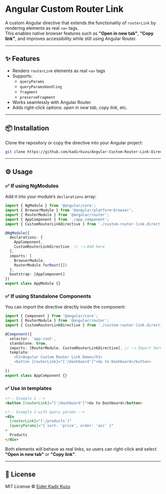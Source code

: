 # Angular Custom Router Link

A custom Angular directive that extends the functionality of `routerLink` by rendering elements as real `<a>` tags.  
This enables native browser features such as **"Open in new tab"**, **"Copy link"**, and improves accessibility while still using Angular Router.

---

## ✨ Features

- Renders `routerLink` elements as real `<a>` tags
- Supports:
  - `queryParams`
  - `queryParamsHandling`
  - `fragment`
  - `preserveFragment`
- Works seamlessly with Angular Router
- Adds right-click options: *open in new tab*, *copy link*, etc.

---

## 📦 Installation

Clone the repository or copy the directive into your Angular project:

```bash
git clone https://github.com/kadirkuzu/Angular-Custom-Router-Link-Directive.git
```

---

## ⚙️ Usage

### ✅ If using NgModules

Add it into your module’s `declarations` array:

```ts
import { NgModule } from '@angular/core';
import { BrowserModule } from '@angular/platform-browser';
import { RouterModule } from '@angular/router';
import { AppComponent } from './app.component';
import { CustomRouterLinkDirective } from './custom-router-link.directive';

@NgModule({
  declarations: [
    AppComponent,
    CustomRouterLinkDirective  // 👈 Add here
  ],
  imports: [
    BrowserModule,
    RouterModule.forRoot([])
  ],
  bootstrap: [AppComponent]
})
export class AppModule {}
```

### ✅ If using Standalone Components

You can import the directive directly inside the component:

```ts
import { Component } from '@angular/core';
import { RouterModule } from '@angular/router';
import { CustomRouterLinkDirective } from './custom-router-link.directive';

@Component({
  selector: 'app-root',
  standalone: true,
  imports: [RouterModule, CustomRouterLinkDirective], // 👈 Import here
  template: `
    <h1>Angular Custom Router Link Demo</h1>
    <button [routerLink]="['/dashboard']">Go to Dashboard</button>
  `
})
export class AppComponent {}
```

### ✅ Use in templates

```html
<!-- Example 1 -->
<button [routerLink]="['/dashboard']">Go to Dashboard</button>

<!-- Example 2 with query params -->
<div
  [routerLink]="['/products']"
  [queryParams]="{ sort: 'price', order: 'asc' }"
>
  Products
</div>
```

Both elements will behave as real links, so users can right-click and select **"Open in new tab"** or **"Copy link"**.

---

## 📜 License

MIT License © [Ejder Kadir Kuzu](https://github.com/kadirkuzu)
